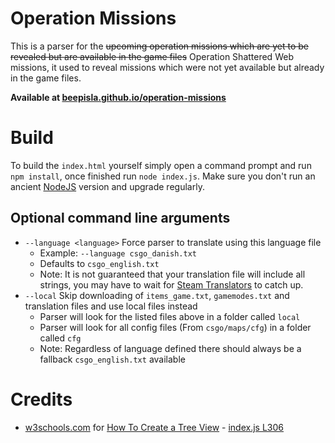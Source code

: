 # Operation Missions

This is a parser for the ~~upcoming operation missions which are yet to be revealed but are available in the game files~~ Operation Shattered Web missions, it used to reveal missions which were not yet available but already in the game files.

**Available at [beepisla.github.io/operation-missions](https://beepisla.github.io/operation-missions)**

# Build

To build the `index.html` yourself simply open a command prompt and run `npm install`, once finished run `node index.js`.
Make sure you don't run an ancient [NodeJS](https://nodejs.org/) version and upgrade regularly.

## Optional command line arguments

- `--language <language>` Force parser to translate using this language file
  - Example: `--language csgo_danish.txt`
  - Defaults to `csgo_english.txt`
  - Note: It is not guaranteed that your translation file will include all strings, you may have to wait for [Steam Translators](https://translation.steampowered.com/) to catch up.
- `--local` Skip downloading of `items_game.txt`, `gamemodes.txt` and translation files and use local files instead
  - Parser will look for the listed files above in a folder called `local`
  - Parser will look for all config files (From `csgo/maps/cfg`) in a folder called `cfg`
  - Note: Regardless of language defined there should always be a fallback `csgo_english.txt` available

# Credits

- [w3schools.com](https://www.w3schools.com/) for [How To Create a Tree View](https://www.w3schools.com/howto/howto_js_treeview.asp) - [index.js L306](index.js#L306)

